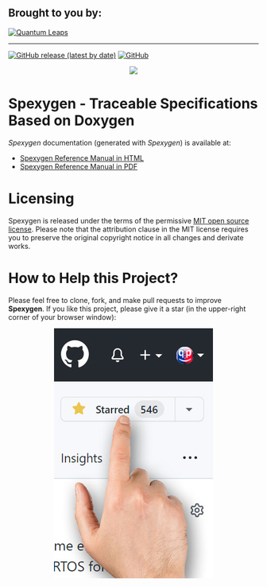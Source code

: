 ## Brought to you by:
[![Quantum Leaps](https://www.state-machine.com/attachments/logo_ql_400.png)](https://www.state-machine.com)
<hr>

[![GitHub release (latest by date)](https://img.shields.io/github/v/release/QuantumLeaps/spexygen)](https://github.com/QuantumLeaps/spexygen/releases/latest)
[![GitHub](https://img.shields.io/github/license/QuantumLeaps/spexygen)](https://github.com/QuantumLeaps/spexygen/blob/main/LICENSE)

<p align="center">
<a href="https://www.state-machine.com/spexygen">
<img src="https://www.state-machine.com/spexygen/banner_spexygen.webp"/></a>
</p>

# Spexygen - Traceable Specifications Based on Doxygen
_Spexygen_ documentation (generated with _Spexygen_) is available at:
- [Spexygen Reference Manual in HTML](https://www.state-machine.com/spexygen)
- [Spexygen Reference Manual in PDF](https://www.state-machine.com/spexygen/DOC_MAN_SPX.pdf)

# Licensing
Spexygen is released under the terms of the permissive [MIT open source license](LICENSE).
Please note that the attribution clause in the MIT license requires you to preserve
the original copyright notice in all changes and derivate works.

# How to Help this Project?
Please feel free to clone, fork, and make pull requests to improve **Spexygen**.
If you like this project, please give it a star (in the upper-right corner
of your browser window):

<p align="center"><img src="img/github-star.jpg"/></p>
